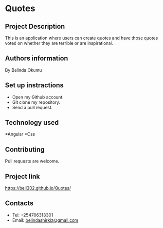 # Quotes
## Project Description
This is an application where users can create quotes and have those quotes voted on whether they are terrible or are inspirational.
## Authors information
By Belinda Okumu
## Set up instractions
* Open my Github account.
* Git clone my repository.
* Send a pull request.
## Technology used
*Angular
*Css
## Contributing
Pull requests are welcome.
## Project link
https://beli302.github.io/Quotes/
## Contacts
* Tel: +254706313301
* Email: belindashirkiz@gmail.com